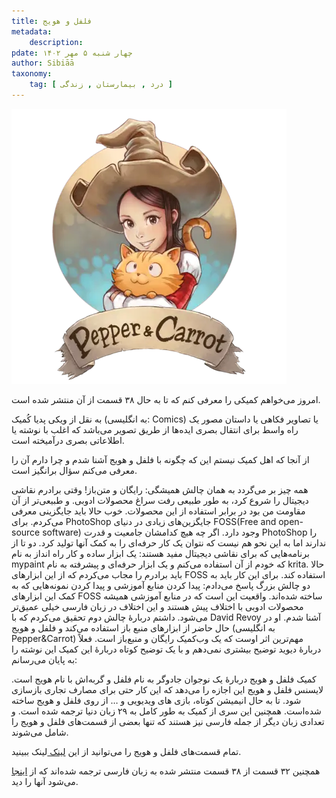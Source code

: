 ```yaml
---
title: فلفل و هویج
metadata:
    description: 
pdate: چهار شنبه ۵ مهر ۱۴۰۲    
author: Sibiāā
taxonomy:
    tag: [ درد , بیمارستان , زندگی ]
---
```

![لوگوی فلفل و هویچ](Pepper_and_Carrot.webp?classes=center)

امروز می‌خواهم کمیکی را معرفی کنم که تا به حال ۳۸ قسمت از آن منتشر شده است. 

به نقل از ویکی پدیا کُمیک (به انگلیسی: Comics) یا تصاویر فکاهی یا داستان مصور یک راه واسط برای انتقال بصری ایده‌ها از طریق تصویر می‌باشد که اغلب با نوشته یا اطلاعاتی بصری درآمیخته است.

از آنجا که اهل کمیک نیستم این که چگونه با فلفل و هویج آشنا شدم و چرا دارم آن را معرفی می‌کنم سؤال برانگیز است.

همه چیز بر می‌گردد به همان چالش همیشگی: رایگان و متن‌باز! وقتی برادرم نقاشی دیجیتال را شروع کرد، به طور طبیعی رفت سراغ محصولات ادوبی. و طبیعی‌تر از آن مقاومت من بود در برابر استفاده از این محصولات. خوب حالا باید جایگزینی معرفی می‌کردم. برای PhotoShop  جایگزین‌های زیادی در دنیای FOSS(Free and open-source software) وجود دارد. اگر چه هیچ کدامشان جامعیت و قدرت PhotoShop را ندارند اما به این نحو هم نیست که نتوان یک کار حرفه‌ای را به کمک آنها تولید کرد. دو تا از برنامه‌هایی که برای نقاشی دیجیتال مفید هستند: یک ابزار ساده و کار راه انداز به نام mypaint که خودم از آن استفاده می‌کنم و یک ابزار حرفه‌ای‌ و پیشرفته به نام krita. حالا باید برادرم را مجاب می‌کردم که از این ابزارهای FOSS استفاده کند. برای این کار باید به دو چالش بزرگ پاسخ می‌دادم: پیدا کردن منابع آموزشی و پیدا کردن نمونه‌هایی که به کمک این ابزار‌های FOSS ساخته شده‌اند. واقعیت این است که در منابع آموزشی همیشه محصولات ادوبی با اختلاف پیش هستند و این اختلاف در زبان فارسی خیلی عمیق‌تر می‌شود. داشتم دربارهٔ چالش دوم تحقیق می‌کردم که با David Revoy آشنا شدم. او در حال حاضر از ابزارهای منبع باز استفاده می‌کند و فلفل و هویج (به انگلیسی Pepper&Carrot) مهم‌ترین اثر اوست که یک وب‌کمیک رایگان و منبع‌باز است. فعلاً دربارهٔ دیوید توضیح بیشتری نمی‌دهم و با یک توضیح کوتاه دربارهٔ این کمیک این نوشته را به پایان می‌رسانم:

کمیک فلفل و هویج دربارهٔ یک نوجوان جادوگر به نام فلفل و گربه‌اش با نام هویج است. لایسنس فلفل و هویج این اجازه را می‌دهد که این کار حتی برای مصارف تجاری بازسازی شود. تا به حال انیمیشن کوتاه، بازی های ویدیویی و … از روی فلفل و هویج ساخته شده‌است.
همچنین این سری از کمیک به طور کامل به ۲۹ زبان دنیا ترجمه شده است. و تعدادی زبان دیگر از جمله فارسی نیز هستند که تنها بعضی از قسمت‌های فلفل و هویج را شامل می‌شوند.

تمام قسمت‌های فلفل و هویج را می‌توانید از این 
[لینک ](https://www.peppercarrot.com/en/webcomics/index.html)
لینک 
ببینید.

همچنین ۳۲ قسمت از ۳۸ قسمت منتشر شده به زبان فارسی ترجمه شده‌اند که از 
[اینجا ](https://www.peppercarrot.com/fa/webcomics/index.html)
می‌شود آنها را دید.